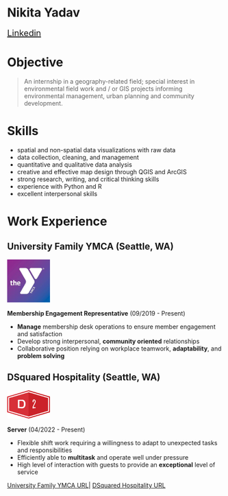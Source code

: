 # Nikita Yadav  

<span style ="font-size:20px;" >[Linkedin](https://www.linkedin.com/in/nikita-yadav18/)</span>

# Objective

> An internship in a geography-related field; special interest in environmental field work and / or GIS projects informing environmental management, urban planning and community development.

# Skills

- spatial and non-spatial data visualizations with raw data
- data collection, cleaning, and management
- quantitative and qualitative data analysis
- creative and effective map design through QGIS and ArcGIS
- strong research, writing, and critical thinking skills
- experience with Python and R
- excellent interpersonal skills

# Work Experience

## University Family YMCA (Seattle, WA) 
<img src=img/ylogo.jpeg width="100">

**Membership Engagement Representative** (09/2019 - Present)

- **Manage** membership desk operations to ensure member engagement and 
satisfaction
- Develop strong interpersonal, **community oriented** relationships
- Collaborative position relying on workplace teamwork, **adaptability**, and **problem solving**  

## DSquared Hospitality (Seattle, WA) 
<img src=img/dsquaredlogo.png width="100">

**Server** (04/2022 - Present)

- Flexible shift work requiring a willingness to adapt to unexpected tasks and responsibilities
- Efficiently able to **multitask** and operate well under pressure 
- High level of interaction with guests to provide an **exceptional** level of service  

[University Family YMCA URL](http://www.seattleymca.org)|
[DSquared Hospitality URL](https://www.dsquaredcompany.com/)
